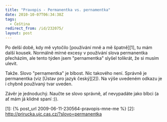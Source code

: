 ```yaml
---
title: "Pravopis - Permanentka vs. pernamentka"
date: 2010-10-07T06:34:38Z
tags:
  - Čeština
redirect_from: /id/232075/
layout: post
---
```

Po delší době, kdy mě vytočilo [používání mně a mě špatně][1], tu mám další kousek. Normálně mírné excesy v používání slova permanentka přecházím, ale tento týden jsem "pernamentka" slyšel tolikrát, že si musím ulevit.

Takže. Slovo "pernamentka" je blbost. Nic takového není. Správně je permanentka (viz [Ústav pro jazyk český][2]). Na výše uvedeném odkazu je i chybně používaný tvar uveden.

Závěr je jednoduchý. Naučte se slovo správně, ať nevypadáte jako blbci (a ať mám já klidné spaní :)).

[1]: {% post_url 2009-06-11-230564-pravopis-mne-me %}
[2]: http://prirucka.ujc.cas.cz/?slovo=permanentka